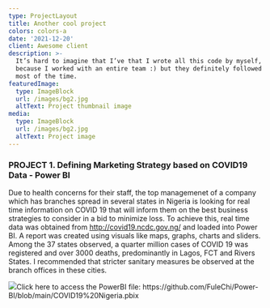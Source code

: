 ```yaml
---
type: ProjectLayout
title: Another cool project
colors: colors-a
date: '2021-12-20'
client: Awesome client
description: >-
  It’s hard to imagine that I’ve that I wrote all this code by myself, probably
  because I worked with an entire team :) but they definitely followed my lead
  most of the time.
featuredImage:
  type: ImageBlock
  url: /images/bg2.jpg
  altText: Project thumbnail image
media:
  type: ImageBlock
  url: /images/bg2.jpg
  altText: Project image
---
```

### PROJECT 1. Defining Marketing Strategy based on COVID19 Data - Power BI

Due to health concerns for their staff, the top managemenet of a company which has branches spread in several states in Nigeria is looking for real time information on COVID 19 that will inform them on the best business strategies to consider in a bid to minimize loss. To achieve this, real time data was obtained from <http://covid19.ncdc.gov.ng/> and loaded into Power BI. A report was created using visuals like maps, graphs, charts and sliders. Among the 37 states observed, a quarter million cases of COVID 19 was registered and over 3000 deaths, predominantly in Lagos, FCT and Rivers States. I recommended that stricter sanitary measures be observed at the branch offices in these cities.

![](/images/COVID19%20Nigeria%20\(1\).jpg)Click here to access the PowerBI file: https\://github.com/FuleChi/Power-BI/blob/main/COVID19%20Nigeria.pbix
